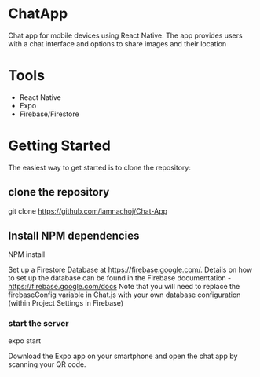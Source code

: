 # ChatApp
Chat app for mobile devices using React Native. The app provides users with a chat interface and options to share images and their location

# Tools

* React Native
* Expo
* Firebase/Firestore

# Getting Started

The easiest way to get started is to clone the repository:

## clone the repository

git clone https://github.com/iamnachoj/Chat-App

## Install NPM dependencies

NPM install

Set up a Firestore Database at https://firebase.google.com/. Details on how to set up the database can be found in the Firebase documentation - https://firebase.google.com/docs Note that you will need to replace the firebaseConfig variable in Chat.js with your own database configuration (within Project Settings in Firebase)

### start the server

expo start 

Download the Expo app on your smartphone and open the chat app by scanning your QR code.

